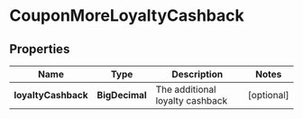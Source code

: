 

# CouponMoreLoyaltyCashback


## Properties

| Name | Type | Description | Notes |
|------------ | ------------- | ------------- | -------------|
|**loyaltyCashback** | **BigDecimal** | The additional loyalty cashback |  [optional] |



